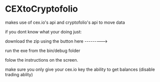 CEXtoCryptofolio
================

makes use of cex.io's api and cryptofolio's api to move data


if you dont know what your doing just:

download the zip using the button  here --------->

run the exe from the bin/debug folder

folow the instructions on the screen.



make sure you only give your cex.io key the ability to get balances (disable trading ablity)
